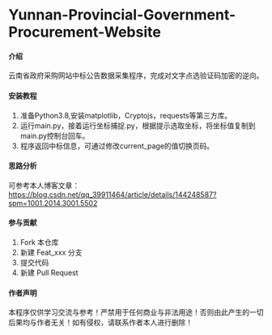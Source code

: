 # Yunnan-Provincial-Government-Procurement-Website

#### 介绍
云南省政府采购网站中标公告数据采集程序，完成对文字点选验证码加密的逆向。



#### 安装教程

1. 准备Python3.8,安装matplotlib，Cryptojs，requests等第三方库。
2. 运行main.py，接着运行坐标捕捉.py，根据提示选取坐标，将坐标值复制到main.py控制台回车。
3. 程序返回中标信息，可通过修改current_page的值切换页码。

#### 思路分析

可参考本人博客文章：https://blog.csdn.net/qq_39911464/article/details/144248587?spm=1001.2014.3001.5502

#### 参与贡献

1.  Fork 本仓库
2.  新建 Feat_xxx 分支
3.  提交代码
4.  新建 Pull Request

#### 作者声明

本程序仅供学习交流与参考！严禁用于任何商业与非法用途！否则由此产生的一切后果均与作者无关！如有侵权，请联系作者本人进行删除！

